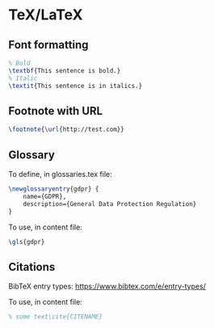 # TeX/LaTeX

## Font formatting
```tex
% Bold
\textbf{This sentence is bold.}
% Italic
\textit{This sentence is in italics.}
```

## Footnote with URL
```tex
\footnote{\url{http://test.com}}
```

## Glossary
To define, in glossaries.tex file:
```tex
\newglossaryentry{gdpr} {
    name={GDPR},
    description={General Data Protection Regulation}
}
```
To use, in content file:
```tex
\gls{gdpr}
```

## Citations
BibTeX entry types: <https://www.bibtex.com/e/entry-types/>

To use, in content file:
```tex
% some text\cite{CITENAME}
```
